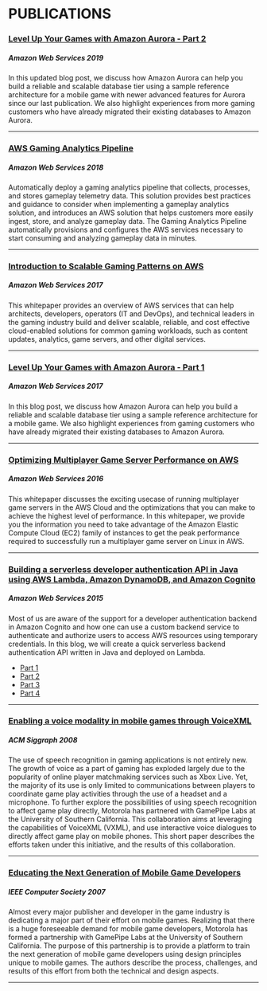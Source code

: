 # PUBLICATIONS 

### [Level Up Your Games with Amazon Aurora - Part 2](https://aws.amazon.com/blogs/database/level-up-your-games-with-amazon-aurora/)
##### **Amazon Web Services**                  2019

In this updated blog post, we discuss how Amazon Aurora can help you build a reliable and scalable database tier using a sample reference architecture for a mobile game with newer advanced features for Aurora since our last publication. We also highlight experiences from more gaming customers who have already migrated their existing databases to Amazon Aurora.

***

### [AWS Gaming Analytics Pipeline](https://aws.amazon.com/answers/big-data/gaming-analytics-pipeline/)
##### **Amazon Web Services**                  2018

Automatically deploy a gaming analytics pipeline that collects, processes, and stores gameplay telemetry data. This solution provides best practices and guidance to consider when implementing a gameplay analytics solution, and introduces an AWS solution that helps customers more easily ingest, store, and analyze gameplay data. The Gaming Analytics Pipeline automatically provisions and configures the AWS services necessary to start consuming and analyzing gameplay data in minutes.

***
### [Introduction to Scalable Gaming Patterns on AWS](https://d1.awsstatic.com/whitepapers/aws-scalable-gaming-patterns.pdf)
##### **Amazon Web Services**                  2017

This whitepaper provides an overview of AWS services that can help architects, developers, operators (IT and DevOps), and technical leaders in the gaming industry build and deliver scalable, reliable, and cost effective cloud-enabled solutions for common gaming workloads, such as content updates, analytics, game servers, and other digital services.


***
### [Level Up Your Games with Amazon Aurora - Part 1](https://aws.amazon.com/blogs/database/level-up-your-games-with-amazon-aurora/)
##### **Amazon Web Services**                  2017

In this blog post, we discuss how Amazon Aurora can help you build a reliable and scalable database tier using a sample reference architecture for a mobile game. We also highlight experiences from gaming customers who have already migrated their existing databases to Amazon Aurora.

***
### [Optimizing Multiplayer Game Server Performance on AWS](https://d0.awsstatic.com/whitepapers/optimizing-multiplayer-game-server-performance-on-aws.pdf)
##### **Amazon Web Services**                  2016

This whitepaper discusses the exciting usecase of running multiplayer game servers in the AWS Cloud and the optimizations that you can make to achieve the highest level of performance. In this whitepaper, we provide you the information you need to take advantage of the Amazon Elastic Compute Cloud (EC2) family of instances to get the peak performance required to successfully  run a multiplayer game server on Linux in AWS.


***
### [Building a serverless developer authentication API in Java using AWS Lambda, Amazon DynamoDB, and Amazon Cognito](https://aws.amazon.com/blogs/developer/building-a-serverless-developer-authentication-api-in-java-using-aws-lambda-amazon-dynamodb-and-amazon-cognito-part-1/)
##### **Amazon Web Services**                                2015

Most of us are aware of the support for a developer authentication backend in Amazon Cognito and how one can use a custom backend service to authenticate and authorize users to access AWS resources using temporary credentials. In this blog, we will create a quick serverless backend authentication API written in Java and deployed on Lambda.

* [Part 1](https://aws.amazon.com/blogs/developer/building-a-serverless-developer-authentication-api-in-java-using-aws-lambda-amazon-dynamodb-and-amazon-cognito-part-1/)
* [Part 2](https://aws.amazon.com/blogs/developer/building-a-serverless-developer-authentication-api-in-java-using-aws-lambda-amazon-dynamodb-and-amazon-cognito-part-2/)
* [Part 3](https://aws.amazon.com/blogs/developer/building-a-serverless-developer-authentication-api-in-java-using-aws-lambda-amazon-dynamodb-and-amazon-cognito-part-3/)
* [Part 4](https://aws.amazon.com/blogs/developer/building-a-serverless-developer-authentication-api-in-java-using-aws-lambda-amazon-dynamodb-and-amazon-cognito-part-4/)


***
### [Enabling a voice modality in mobile games through VoiceXML](http://dl.acm.org/citation.cfm?id=1401870)
##### **ACM Siggraph**                                2008

The use of speech recognition in gaming applications is not entirely new. The growth of voice as a part of gaming has exploded largely due to the popularity of online player matchmaking services such as Xbox Live. Yet, the majority of its use is only limited to communications between players to coordinate game play activities through the use of a headset and a microphone. To further explore the possibilities of using speech recognition to affect game play directly, Motorola has partnered with GamePipe Labs at the University of Southern California. This collaboration aims at leveraging the capabilities of VoiceXML (VXML), and use interactive voice dialogues to directly affect game play on mobile phones. This short paper describes the efforts taken under this initiative, and the results of this collaboration.


***
### [Educating the Next Generation of Mobile Game Developers](https://www.computer.org/csdl/mags/cg/2007/02/mcg2007020096-abs.html)
##### **IEEE Computer Society**                                2007

Almost every major publisher and developer in the game industry is dedicating a major part of their effort on mobile games. Realizing that there is a huge foreseeable demand for mobile game developers, Motorola has formed a partnership with GamePipe Labs at the University of Southern California. The purpose of this partnership is to provide a platform to train the next generation of mobile game developers using design principles unique to mobile games. The authors describe the process, challenges, and results of this effort from both the technical and design aspects.


***